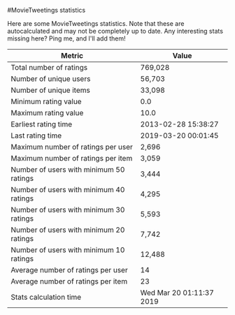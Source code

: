 #MovieTweetings statistics

Here are some MovieTweetings statistics. Note that these are autocalculated and may not be completely up to date. Any interesting stats missing here? Ping me, and I'll add them!

Metric | Value
--- | ---
Total number of ratings                 | 769,028
Number of unique users                  | 56,703
Number of unique items                  | 33,098
Minimum rating value                    | 0.0
Maximum rating value                    | 10.0
Earliest rating time                    | 2013-02-28 15:38:27
Last rating time                        | 2019-03-20 00:01:45
Maximum number of ratings per user      | 2,696
Maximum number of ratings per item      | 3,059
Number of users with minimum 50 ratings | 3,444
Number of users with minimum 40 ratings | 4,295
Number of users with minimum 30 ratings | 5,593
Number of users with minimum 20 ratings | 7,742
Number of users with minimum 10 ratings | 12,488
Average number of ratings per user      | 14
Average number of ratings per item      | 23
Stats calculation time                  | Wed Mar 20 01:11:37 2019

